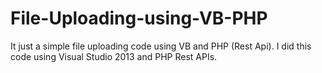 # File-Uploading-using-VB-PHP

It just a simple file uploading code using VB and PHP (Rest Api). I did this code using Visual Studio 2013 and PHP Rest APIs.
